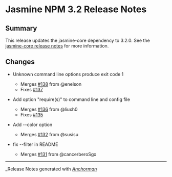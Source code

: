 # Jasmine NPM 3.2 Release Notes

## Summary

This release updates the jasmine-core dependency to 3.2.0. See the
[jasmine-core release notes](https://github.com/pivotal/jasmine/blob/master/release_notes/3.2.0.md)
for more information.

## Changes

* Unknown command line options produce exit code 1
  - Merges [#138](https://github.com/jasmine/jasmine-npm/issues/138) from @enelson
  - Fixes [#137](https://github.com/jasmine/jasmine-npm/issues/137)


* Add option "require(s)" to command line and config file
  - Merges [#136](https://github.com/jasmine/jasmine-npm/issues/136) from @liuxh0
  - Fixes [#135](https://github.com/jasmine/jasmine-npm/issues/135)


* Add --color option
  - Merges [#132](https://github.com/jasmine/jasmine-npm/issues/132) from @susisu


* fix --filter in README
  - Merges [#131](https://github.com/jasmine/jasmine-npm/issues/131) from @cancerberoSgx


------

_Release Notes generated with _[Anchorman](http://github.com/infews/anchorman)_
